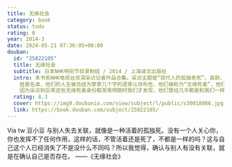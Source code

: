 ```yaml
---
title: 无缘社会
category: book
status: todo
rating: 0
year: 2014-3
date: 2024-05-21 07:36:05+08:00
douban:
  id: "25822105"
  title: 无缘社会
  subtitle: 日本NHK特别节目录制组 / 2014 / 上海译文出版社
  intro: 本书系NHK电视台资深采访记者作品合集。采访主题是“现代人的孤独老死”。高龄、少子、失业、不婚、城市化，造就了这样一批人，他们活着，没有人和他们联系，他们没有工作，没有配偶，没有儿女，也不回家乡；他们死了，没有人知道，即使被发现，也没有人认领他们的尸体，甚至无法知道他们
    姓甚名谁，他们的人生被总结为寥寥几个字的遗骨认领布告，他们被称为“无缘死者”，他们所在的社会也会渐渐从“有缘社会”变成“无缘社会”。日本每年3万2千人走上“无缘死”的道路。他们中间，有在公司20年没有迟到请假，可是一夜之间变成街头流浪汉的工薪阶层，有一个人旅行的旅者，有一生未婚的女性，有儿女远离自己的空巢老人，有从来只在网络上交友的年轻人，社会联系日益脆弱，连一般家庭的30-40岁的人也感受到了孤独死去的阴云笼罩。日本NHK电视台特别节目录制组，节目热播后将记者的真实采访手记合成此书，将当今社会中那些不受关注的人们的临终惨景呈现到大家面前，呼吁社会的警醒和反思。
    因为采访到后来这些无缘死者身份都渐渐明朗时我们才发现，他们曾经几乎都是和我们一样的人。
  rating: 8.3
  cover: https://img9.doubanio.com/view/subject/l/public/s30018066.jpg
  link: https://book.douban.com/subject/25822105/
---
```


Via tw 豆小豆 与别人失去关联，就像是一种活着的孤独死。没有一个人关心你，你也发挥不了任何作用，这样的话，不管活着还是死了，不都是一样的吗？这与自己这个人已经消失了不是没什么不同吗？所以我觉得，确认与别人有没有关联，就是在确认自己是否存在。
——《无缘社会》
